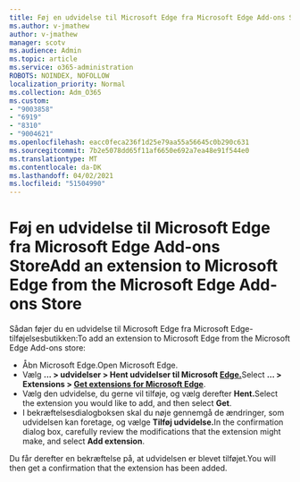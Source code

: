 ```yaml
---
title: Føj en udvidelse til Microsoft Edge fra Microsoft Edge Add-ons Store
ms.author: v-jmathew
author: v-jmathew
manager: scotv
ms.audience: Admin
ms.topic: article
ms.service: o365-administration
ROBOTS: NOINDEX, NOFOLLOW
localization_priority: Normal
ms.collection: Adm_O365
ms.custom:
- "9003858"
- "6919"
- "8310"
- "9004621"
ms.openlocfilehash: eacc0feca236f1d25e79aa55a56645c0b290c631
ms.sourcegitcommit: 7b2e5078dd65f11af6650e692a7ea48e91f544e0
ms.translationtype: MT
ms.contentlocale: da-DK
ms.lasthandoff: 04/02/2021
ms.locfileid: "51504990"
---
```

# <a name="add-an-extension-to-microsoft-edge-from-the-microsoft-edge-add-ons-store"></a><span data-ttu-id="37826-102">Føj en udvidelse til Microsoft Edge fra Microsoft Edge Add-ons Store</span><span class="sxs-lookup"><span data-stu-id="37826-102">Add an extension to Microsoft Edge from the Microsoft Edge Add-ons Store</span></span>

<span data-ttu-id="37826-103">Sådan føjer du en udvidelse til Microsoft Edge fra Microsoft Edge-tilføjelsesbutikken:</span><span class="sxs-lookup"><span data-stu-id="37826-103">To add an extension to Microsoft Edge from the Microsoft Edge Add-ons store:</span></span>

- <span data-ttu-id="37826-104">Åbn Microsoft Edge.</span><span class="sxs-lookup"><span data-stu-id="37826-104">Open Microsoft Edge.</span></span>
- <span data-ttu-id="37826-105">Vælg **... > udvidelser > Hent udvidelser til Microsoft [Edge.](https://go.microsoft.com/fwlink/?linkid=2136408)**</span><span class="sxs-lookup"><span data-stu-id="37826-105">Select **... > Extensions > [Get extensions for Microsoft Edge](https://go.microsoft.com/fwlink/?linkid=2136408)**.</span></span>
- <span data-ttu-id="37826-106">Vælg den udvidelse, du gerne vil tilføje, og vælg derefter **Hent.**</span><span class="sxs-lookup"><span data-stu-id="37826-106">Select the extension you would like to add, and then select **Get**.</span></span>
- <span data-ttu-id="37826-107">I bekræftelsesdialogboksen skal du nøje gennemgå de ændringer, som udvidelsen kan foretage, og vælge **Tilføj udvidelse.**</span><span class="sxs-lookup"><span data-stu-id="37826-107">In the confirmation dialog box, carefully review the modifications that the extension might make, and select **Add extension**.</span></span>

<span data-ttu-id="37826-108">Du får derefter en bekræftelse på, at udvidelsen er blevet tilføjet.</span><span class="sxs-lookup"><span data-stu-id="37826-108">You will then get a confirmation that the extension has been added.</span></span>
